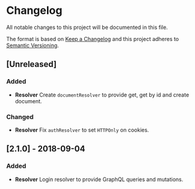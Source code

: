 # Changelog

All notable changes to this project will be documented in this file.

The format is based on [Keep a Changelog](http://keepachangelog.com/en/1.0.0/)
and this project adheres to [Semantic Versioning](http://semver.org/spec/v2.0.0.html).

## [Unreleased]

### Added

* **Resolver** Create `documentResolver` to provide get, get by id and create document.

### Changed

* **Resolver** Fix `authResolver` to set `HTTPOnly` on cookies.

## [2.1.0] - 2018-09-04

### Added

* **Resolver** Login resolver to provide GraphQL queries and mutations.